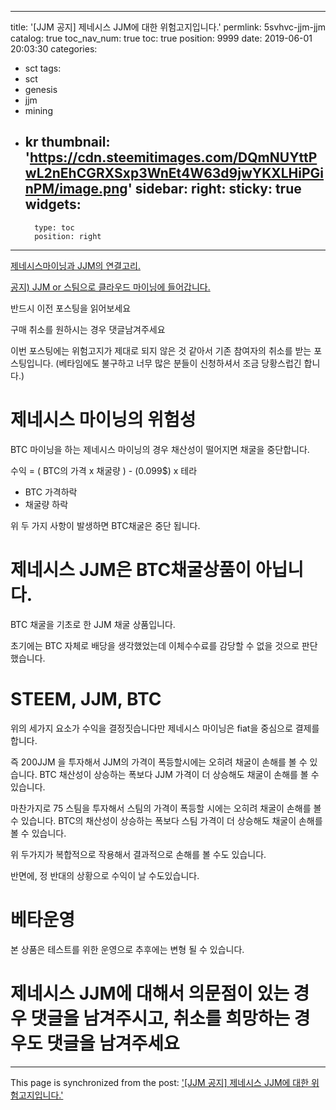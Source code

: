 
---
title: '[JJM 공지] 제네시스 JJM에 대한 위험고지입니다.'
permlink: 5svhvc-jjm-jjm
catalog: true
toc_nav_num: true
toc: true
position: 9999
date: 2019-06-01 20:03:30
categories:
- sct
tags:
- sct
- genesis
- jjm
- mining
- kr
thumbnail: 'https://cdn.steemitimages.com/DQmNUYttPwL2nEhCGRXSxp3WnEt4W63d9jwYKXLHiPGinPM/image.png'
sidebar:
    right:
        sticky: true
widgets:
    -
        type: toc
        position: right
---


[제네시스마이닝과 JJM의 연결고리.](https://steemit.com/sct/@virus707/61bana-jjm)

[공지) JJM or 스팀으로 클라우드 마이닝에 들어갑니다.](https://steemit.com/sct/@virus707/jjm-or)

반드시 이전 포스팅을 읽어보세요

구매 취소를 원하시는 경우 댓글남겨주세요

이번 포스팅에는 위험고지가 제대로 되지 않은 것 같아서 기존 참여자의 취소를 받는 포스팅입니다.
(베타임에도 불구하고 너무 많은 분들이 신청하셔서 조금 당황스럽긴 합니다.)



# 제네시스 마이닝의 위험성

BTC 마이닝을 하는 제네시스 마이닝의 경우 채산성이 떨어지면 채굴을 중단합니다.

수익 = ( BTC의 가격 x 채굴량 ) - (0.099$) x 테라 

- BTC 가격하락
- 채굴량 하락

위 두 가지 사항이 발생하면 BTC채굴은 중단 됩니다.

# 제네시스 JJM은  BTC채굴상품이 아닙니다.

BTC 채굴을 기초로 한 JJM 채굴 상품입니다.

초기에는 BTC 자체로 배당을 생각했었는데 이체수수료를 감당할 수 없을 것으로 판단했습니다.

# STEEM, JJM, BTC 
위의 세가지 요소가 수익을 결정짓습니다만 제네시스 마이닝은  fiat을 중심으로 결제를 합니다.

즉 200JJM 을 투자해서 JJM의 가격이 폭등할시에는 오히려 채굴이 손해를 볼 수 있습니다.
BTC 채산성이 상승하는 폭보다 JJM 가격이 더 상승해도 채굴이 손해를 볼 수 있습니다.

마찬가지로 75 스팀을 투자해서 스팀의 가격이 폭등할 시에는 오히려 채굴이 손해를 볼 수 있습니다.
BTC의 채산성이 상승하는 폭보다 스팀 가격이 더 상승해도 채굴이 손해를 볼 수 있습니다.

위 두가지가 복합적으로 작용해서 결과적으로 손해를 볼 수도 있습니다.

반면에, 정 반대의 상황으로 수익이 날 수도있습니다.

# 베타운영
본 상품은 테스트를 위한 운영으로 추후에는 변형 될 수 있습니다.


# 제네시스 JJM에 대해서 의문점이 있는 경우 댓글을 남겨주시고, 취소를 희망하는 경우도 댓글을 남겨주세요

- - -

This page is synchronized from the post: ['[JJM 공지] 제네시스 JJM에 대한 위험고지입니다.'](https://steemit.com/@virus707/5svhvc-jjm-jjm)
